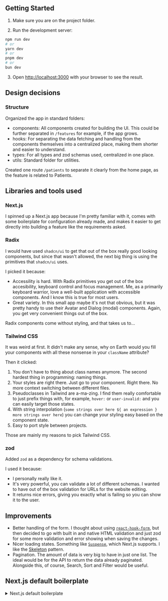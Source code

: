 ## Getting Started

1. Make sure you are on the project folder.

2. Run the development server:

```bash
npm run dev
# or
yarn dev
# or
pnpm dev
# or
bun dev
```

3. Open [http://localhost:3000](http://localhost:3000) with your browser to see the result.

## Design decisions

### Structure

Organized the app in standard folders:

- components: All components created for building the UI. This could be further separated in `/features` for example, if the app grows.
- hooks: For separating the data fetching and handling from the components themselves into a centralized place, making them shorter and easier to understand.
- types: For all types and zod schemas used, centralized in one place.
- utils: Standard folder for utilities.

Created one route `/patients` to separate it clearly from the home page, as the feature is related to Patients.

## Libraries and tools used

### Next.js

I spinned up a Next.js app because I'm pretty familiar with it, comes with some boilerplate for configuration already made, and makes it easier to get directly into building a feature like the requirements asked.

### Radix

I would have used `shadcn/ui` to get that out of the box really good looking components, but since that wasn't allowed, the next big thing is using the primitives that `shadcn/ui` uses.

I picked it because:

- Accessility is hard. With Radix primitives you get out of the box accesibility, keyboard control and focus management. Me, as a primarily keyboard warrior, love a well-built application with accessible components. And I know this is true for most users.
- Great variety. In this small app maybe it's not that obvious, but it was pretty handy to use their Avatar and Dialog (modal) components. Again, you get very convenient things out of the box.

Radix components come without styling, and that takes us to...

### Tailwind CSS

It was weird at first. It didn't make any sense, why on Earth would you fill your components with all these nonsense in your `className` attribute?

Then it clicked:

1. You don't have to thing about class names anymore. The second hardest thing in programming: naming things.
2. Your styles are right there. Just go to your component. Right there. No more context switching between different files.
3. Pseudoclasses in Tailwind are a-ma-zing. I find them really comfortable to just prefix things with, for example, `hover:` or `user-invalid:` and you can easily target those states.
4. With string interpolation (`some strings over here ${ an expression } more strings over here`) you can change your styling easy based on the component state.
5. Easy to port style between projects.

Those are mainly my reasons to pick Tailwind CSS.

### zod

Added `zod` as a dependency for schema validations. 

I used it because:

- I personally really like it.
- It's very powerful, you can validate a lot of different schemas. I wanted to have out of the box validation for URLs for the website editing.
- It returns nice errors, giving you exactly what is failing so you can show it to the user.

## Improvements

- Better handling of the form. I thought about using [`react-hook-form`](https://react-hook-form.com/), but then decided to go with built in and native HTML validation and just zod for some more validation and error showing when saving the changes.
- Nicer loading states. Something like [`Suspense`](https://react.dev/reference/react/Suspense), which Next.js supports. I like the [Skeleton](https://search.brave.com/search?q=skeleton+ui+loading&summary=1&conversation=017f7a63d9caeedf08317e) pattern.
- Pagination. The amount of data is very big to have in just one list. The ideal would be for the API to return the data already paginated. Alongside this, of course, Search, Sort and Filter would be useful.

## Next.js default boilerplate

<details>
<summary>Next.js default boilerplate</summary>

 [Next.js](https://nextjs.org) project bootstrapped with [`create-next-app`](https://nextjs.org/docs/app/api-reference/cli/create-next-app).

## Getting Started

First, run the development server:

```bash
npm run dev
# or
yarn dev
# or
pnpm dev
# or
bun dev
```

Open [http://localhost:3000](http://localhost:3000) with your browser to see the result.

You can start editing the page by modifying `app/page.tsx`. The page auto-updates as you edit the file.

This project uses [`next/font`](https://nextjs.org/docs/app/building-your-application/optimizing/fonts) to automatically optimize and load [Geist](https://vercel.com/font), a new font family for Vercel.

## Learn More

To learn more about Next.js, take a look at the following resources:

- [Next.js Documentation](https://nextjs.org/docs) - learn about Next.js features and API.
- [Learn Next.js](https://nextjs.org/learn) - an interactive Next.js tutorial.

You can check out [the Next.js GitHub repository](https://github.com/vercel/next.js) - your feedback and contributions are welcome!

## Deploy on Vercel

The easiest way to deploy your Next.js app is to use the [Vercel Platform](https://vercel.com/new?utm_medium=default-template&filter=next.js&utm_source=create-next-app&utm_campaign=create-next-app-readme) from the creators of Next.js.

Check out our [Next.js deployment documentation](https://nextjs.org/docs/app/building-your-application/deploying) for more details.
</details>
